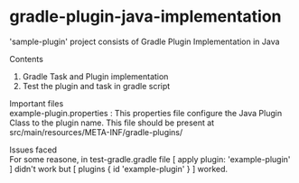 # gradle-plugin-java-implementation

'sample-plugin' project consists of Gradle Plugin Implementation in Java

Contents
1. Gradle Task and Plugin implementation
2. Test the plugin and task in gradle script

Important files <br/>
example-plugin.properties : This properties file configure the Java Plugin Class to the plugin name. This file should be present at src/main/resources/META-INF/gradle-plugins/

Issues faced <br/>
For some reasone, in test-gradle.gradle file [ apply plugin: 'example-plugin' ] didn't work but
[ plugins {	id 'example-plugin' } ] worked. 
